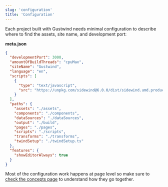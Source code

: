 ```yaml
---
slug: 'configuration'
title: 'Configuration'
---
```

Each project built with Gustwind needs minimal configuration to describe where to find the assets, site name, and development port:

**meta.json**

```json
{
  "developmentPort": 3000,
  "amountOfBuildThreads": "cpuMax",
  "siteName": "Gustwind",
  "language": "en",
  "scripts": [
    {
      "type": "text/javascript",
      "src": "https://unpkg.com/sidewind@6.0.0/dist/sidewind.umd.production.min.js"
    }
  ],
  "paths": {
    "assets": "./assets",
    "components": "./components",
    "dataSources": "./dataSources",
    "output": "./build",
    "pages": "./pages",
    "scripts": "./scripts",
    "transforms": "./transforms",
    "twindSetup": "./twindSetup.ts"
  },
  "features": {
    "showEditorAlways": true
  }
}
```

Most of the configuration work happens at page level so make sure to [check the concepts page](/concepts/) to understand how they go together.

